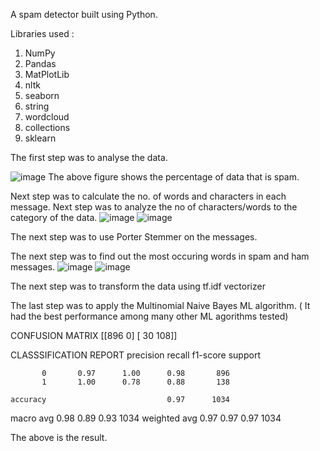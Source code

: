 A spam detector built using Python.

Libraries used :
1) NumPy
2) Pandas
3) MatPlotLib
4) nltk
5) seaborn
6) string
7) wordcloud
8) collections
9) sklearn

The first step was to analyse the data. 

![image](https://user-images.githubusercontent.com/84259885/214371108-7c8f207d-f4af-479f-941f-b2a9d62925c3.png)
The above figure shows the percentage of data that is spam.

Next step was to calculate the no. of words and characters in each message.
Next step was to analyze the no of characters/words to the category of the data.
![image](https://user-images.githubusercontent.com/84259885/214378495-b9f7298c-b904-4429-b17c-3fff6356d4aa.png)
![image](https://user-images.githubusercontent.com/84259885/214378548-faab5503-debb-4dcb-88bf-f200f2500e86.png)

The next step was to use Porter Stemmer on the messages.

The next step was to find out the most occuring words in spam and ham messages.
![image](https://user-images.githubusercontent.com/84259885/214379140-694416c1-64a1-482c-ae13-b68a8377953c.png)
![image](https://user-images.githubusercontent.com/84259885/214379185-92663747-14d6-4425-b3b1-e3eaf5dee13f.png)

The next step was to transform the data using tf.idf vectorizer

The last step was to apply the Multinomial Naive Bayes ML algorithm.
( It had the best performance among many other ML agorithms tested)

CONFUSION MATRIX
 [[896   0]
 [ 30 108]]


CLASSSIFICATION REPORT
               precision    recall  f1-score   support

           0       0.97      1.00      0.98       896
           1       1.00      0.78      0.88       138

    accuracy                           0.97      1034
   macro avg       0.98      0.89      0.93      1034
weighted avg       0.97      0.97      0.97      1034

The above is the result.
